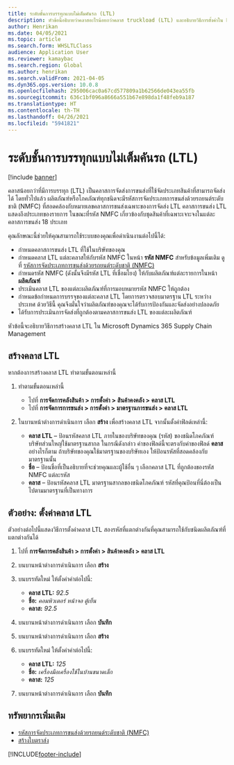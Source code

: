 ```yaml
---
title: ระดับชั้นการบรรทุกแบบไม่เต็มคันรถ (LTL)
description: หัวข้อนี้อธิบายว่าคลาสอะไรน้อยกว่าคลาส truckload (LTL) และอธิบายวิธีการตั้งค่าใน Microsoft Dynamics 365 Supply Chain Management
author: Henrikan
ms.date: 04/05/2021
ms.topic: article
ms.search.form: WHSLTLClass
audience: Application User
ms.reviewer: kamaybac
ms.search.region: Global
ms.author: henrikan
ms.search.validFrom: 2021-04-05
ms.dyn365.ops.version: 10.0.8
ms.openlocfilehash: 295006cac0a67cd577809a1b62566de043ea55fb
ms.sourcegitcommit: 636c1bf096a8666a551b67e898da1f48feb9a187
ms.translationtype: HT
ms.contentlocale: th-TH
ms.lasthandoff: 04/26/2021
ms.locfileid: "5941821"
---
```

# <a name="less-than-truckload-ltl-classes"></a>ระดับชั้นการบรรทุกแบบไม่เต็มคันรถ (LTL)

[!include [banner](../includes/banner.md)]

คลาสน้อยกว่าที่มีการบรรทุก (LTL) เป็นคลาสการจัดส่งการขนส่งที่ใช้จัดประเภทสินค้าที่สามารถจัดส่งได้ โดยทั่วไปแล้ว ผลิตภัณฑ์หรือโภคภัณฑ์ทุกชนิดจะมีรหัสการจัดประเภทการขนส่งด้วยรถยนต์ระดับชาติ (NMFC) ที่สอดคล้องกับหมายเลขคลาสการขนส่งเฉพาะของการจัดส่ง LTL คลาสการขนส่ง LTL แสดงถึงประเภทของรายการ ในขณะที่รหัส NMFC เกี่ยวข้องกับชุดสินค้าที่เฉพาะเจาะจงในแต่ละคลาสการขนส่ง 18 ประเภท

คุณลักษณะนี้ช่วยให้คุณสามารถใช้ระบบของคุณเพื่อดำเนินงานต่อไปนี้ได้:

- กําหนดคลาสการขนส่ง LTL ที่ใช้ในบริษัทของคุณ
- กําหนดคลาส LTL แต่ละคลาสให้กับรหัส NMFC ในหน้า **รหัส NMFC** สำหรับข้อมูลเพิ่มเติม ดูที่ [รหัสการจัดประเภทการขนส่งด้วยรถยนต์ระดับชาติ (NMFC)](nmfc-codes.md)
- กําหนดรหัส NMFC (ดังนั้นจึงมีรหัส LTL ที่เชื่อมโยง) ให้กับผลิตภัณฑ์แต่ละรายการในหน้า **ผลิตภัณฑ์**
- ประเมินคลาส LTL ของแต่ละผลิตภัณฑ์ที่การมอบหมายรหัส NMFC ให้ถูกต้อง
- กําหนดข้อกําหนดการบรรจุของแต่ละคลาส LTL โดยการตรวจสอบมาตรฐาน LTL ระหว่างประเทศ ด้วยวิธีนี้ คุณจึงมั่นใจว่าผลิตภัณฑ์ของคุณจะได้รับการป้องกันและจัดส่งอย่างปลอดภัย
- ได้รับการประเมินการจัดส่งที่ถูกต้องตามคลาสการขนส่ง LTL ของแต่ละผลิตภัณฑ์

หัวข้อนี้จะอธิบายวิธีการสร้างคลาส LTL ใน Microsoft Dynamics 365 Supply Chain Management

## <a name="create-an-ltl-class"></a>สร้างคลาส LTL

หากต้องการสร้างคลาส LTL ทำตามขั้นตอนเหล่านี้

1. ทำตามขั้นตอนเหล่านี้

    - ไปที่ **การจัดการคลังสินค้า \> การตั้งค่า \> สินค้าคงคลัง \> คลาส LTL**
    - ไปที่ **การจัดการการขนส่ง \> การตั้งค่า \> มาตรฐานการขนส่ง \> คลาส LTL**

2. ในบานหน้าต่างการดำเนินการ เลือก **สร้าง** เพื่อสร้างคลาส LTL จากนั้นตั้งค่าฟิลด์เหล่านี้:

    - **คลาส LTL** – ป้อนรหัสคลาส LTL ภายในของบริษัทของคุณ (รหัส) ของชนิดโภคภัณฑ์ บริษัทส่วนใหญ่ใช้มาตรฐานสากล ในกรณีดังกล่าว ค่าของฟิลด์นี้จะตรงกับค่าของฟิลด์ **คลาส** อย่างไรก็ตาม ถ้าบริษัทของคุณใช้มาตรฐานของบริษัทเอง ให้ป้อนรหัสที่สอดคล้องกับมาตรฐานนั้น
    - **ชื่อ** – ป้อนชื่อที่เป็นอธิบายที่จะช่วยคุณและผู้ใช้อื่น ๆ เลือกคลาส LTL ที่ถูกต้องของรหัส NMFC แต่ละรหัส
    - **คลาส** – ป้อนรหัสคลาส LTL มาตรฐานสากลของชนิดโภคภัณฑ์ รหัสที่คุณป้อนที่นี่ต้องเป็นไปตามมาตรฐานที่เป็นทางการ

## <a name="example-set-up-ltl-classes"></a>ตัวอย่าง: ตั้งค่าคลาส LTL

ตัวอย่างต่อไปนี้แสดงวิธีการตั้งค่าคลาส LTL สองรหัสที่แตกต่างกันที่คุณสามารถใช้กับชนิดผลิตภัณฑ์ที่แตกต่างกันได้

1. ไปที่ **การจัดการคลังสินค้า \> การตั้งค่า \> สินค้าคงคลัง \> คลาส LTL**
1. บนบานหน้าต่างการดำเนินการ เลือก **สร้าง**
1. บนบรรทัดใหม่ ให้ตั้งค่าค่าต่อไปนี้:

    - **คลาส LTL:** *92.5*
    - **ชื่อ:** *คอมพิวเตอร์ หน้าจอ ตู้เย็น*
    - **คลาส:** *92.5*

1. บนบานหน้าต่างการดำเนินการ เลือก **บันทึก**
1. บนบานหน้าต่างการดำเนินการ เลือก **สร้าง**
1. บนบรรทัดใหม่ ให้ตั้งค่าค่าต่อไปนี้:

    - **คลาส LTL:** *125*
    - **ชื่อ:** *เครื่องมือเครื่องใช้ในบ้านขนาดเล็ก*
    - **คลาส:** *125*

1. บนบานหน้าต่างการดำเนินการ เลือก **บันทึก**

## <a name="additional-resources"></a>ทรัพยากรเพิ่มเติม

- [รหัสการจัดประเภทการขนส่งด้วยรถยนต์ระดับชาติ (NMFC)](nmfc-codes.md)
- [สร้างใบตราส่ง](create-bill-of-lading.md)

[!INCLUDE[footer-include](../../includes/footer-banner.md)]
